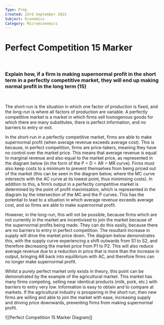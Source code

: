 ```yaml
---
Type: Prep
Created: 23rd September 2023
Subject: Economics
Category: Microeconomics
---
```


# Perfect Competition 15 Marker

</br>

### Explain how, if a firm is making supernormal profit in the short term in a perfectly competitive market, they will end up making normal profit in the long term (15)

</br>

The short-run is the situation in which one factor of production is fixed, and the long-run is where all factors of production are variable. A perfectly competitive market is a market in which firms sell homogenous goods for which there are many substitutes, there is perfect information, and no barriers to entry or exit.

In the short-run in a perfectly competitive market, firms are able to make supernormal profit (when average revenue exceeds average cost). This is because, in perfect competition, firms are price-takers, meaning they have no control over the market price. This means that average revenue is equal to marginal revenue and also equal to the market price, as represented in the diagram below (in the form of the P = D = AR = MR curve). Firms must also keep costs to a minimum to prevent themselves from being priced out of the market (this can be seen in the diagram below, where the MC curve intersects with the AC curve at its lowest point, thus minimising costs). In addition to this, a firm’s output in a perfectly competitive market is determined by the point of profit maximisation, which is represented in the diagram by the intersection of the MC and the P curves. This has the potential to lead to a situation in which average revenue exceeds average cost, and so firms are able to make supernormal profit.

However, in the long-run, this will not be possible, because firms which are not currently in the market are incentivised to join the market because of the supernormal profits being made. They can do this easily, because there are no barriers to entry in perfect competition. The resultant increase in supply will drive the market price down. The diagram below demonstrates this, with the supply curve experiencing a shift outwards from S1 to S2, and therefore decreasing the market price from P1 to P2. This will also reduce average revenue due to a reduction in price that is more than the increase in output, bringing AR back into equilibrium with AC, and therefore firms can no longer make supernormal profit.

Whilst a purely perfect market only exists in theory, this point can be demonstrated by the example of the agricultural market. This market has many firms competing, selling near identical products (milk, pork, etc.) with barriers to entry very low. Information is easy to obtain and to compare at markets. If the agricultural industry is prospering in the short run, then new firms are willing and able to join the market with ease, increasing supply and driving price downwards, preventing firms from making supernormal profit.


![[Perfect Competition 15 Marker Diagram]]
